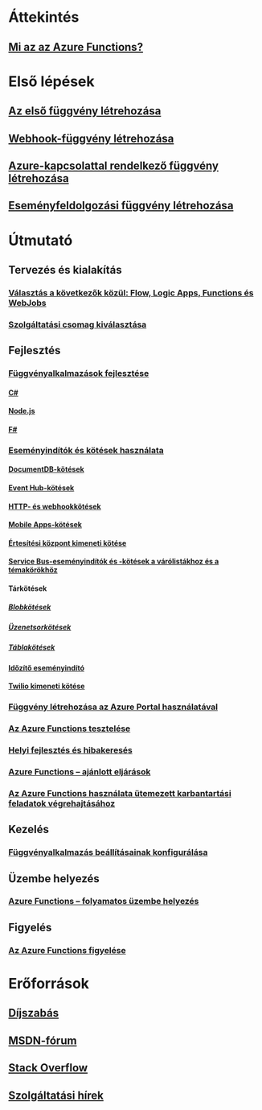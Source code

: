 # Áttekintés
## [Mi az az Azure Functions?](functions-overview.md)
# Első lépések
## [Az első függvény létrehozása](functions-create-first-azure-function.md)
## [Webhook-függvény létrehozása](functions-create-a-web-hook-or-api-function.md)
## [Azure-kapcsolattal rendelkező függvény létrehozása](functions-create-an-azure-connected-function.md)
## [Eseményfeldolgozási függvény létrehozása](functions-create-an-event-processing-function.md)
# Útmutató
## Tervezés és kialakítás
### [Választás a következők közül: Flow, Logic Apps, Functions és WebJobs](functions-compare-logic-apps-ms-flow-webjobs.md)
### [Szolgáltatási csomag kiválasztása](functions-scale.md)

## Fejlesztés
### [Függvényalkalmazások fejlesztése](functions-reference.md)
#### [C#](functions-reference-csharp.md)
#### [Node.js](functions-reference-node.md)
#### [F#](functions-reference-fsharp.md)
### [Eseményindítók és kötések használata](functions-triggers-bindings.md)
#### [DocumentDB-kötések](functions-bindings-documentdb.md)
#### [Event Hub-kötések](functions-bindings-event-hubs.md)
#### [HTTP- és webhookkötések](functions-bindings-http-webhook.md)
#### [Mobile Apps-kötések](functions-bindings-mobile-apps.md)
#### [Értesítési központ kimeneti kötése](functions-bindings-notification-hubs.md)
#### [Service Bus-eseményindítók és -kötések a várólistákhoz és a témakörökhöz](functions-bindings-service-bus.md)
#### Tárkötések
##### [Blobkötések](functions-bindings-storage-blob.md)
##### [Üzenetsorkötések](functions-bindings-storage-queue.md)
##### [Táblakötések](functions-bindings-storage-table.md)
#### [Időzítő eseményindító](functions-bindings-timer.md)
#### [Twilio kimeneti kötése](functions-bindings-twilio.md)
### [Függvény létrehozása az Azure Portal használatával](functions-create-first-azure-function-azure-portal.md)
### [Az Azure Functions tesztelése](functions-test-a-function.md)
### [Helyi fejlesztés és hibakeresés](functions-run-local.md)
### [Azure Functions – ajánlott eljárások](functions-best-practices.md)
### [Az Azure Functions használata ütemezett karbantartási feladatok végrehajtásához](functions-scenario-database-table-cleanup.md)

## Kezelés
### [Függvényalkalmazás beállításainak konfigurálása](functions-how-to-use-azure-function-app-settings.md)

## Üzembe helyezés
### [Azure Functions – folyamatos üzembe helyezés](functions-continuous-deployment.md)

## Figyelés
### [Az Azure Functions figyelése](functions-monitoring.md)

# Erőforrások
## [Díjszabás](https://azure.microsoft.com/pricing/details/functions/)  
## [MSDN-fórum](https://social.msdn.microsoft.com/Forums/en-US/home?forum=AzureFunctions)
## [Stack Overflow](http://stackoverflow.com/questions/tagged/azure-functions)
## [Szolgáltatási hírek](https://azure.microsoft.com/en-us/updates/?product=functions&updatetype=&platform=)


<!--HONumber=Dec16_HO1-->


